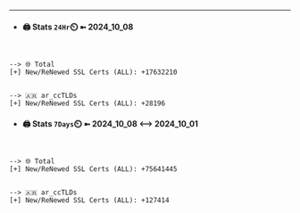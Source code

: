 

---
- #### 🖨️ **Stats** `24Hr`⏲️ ➼ 2024_10_08
```console


--> 🌐 Total
[+] New/ReNewed SSL Certs (ALL): +17632210


--> 🇦🇷 ar_ccTLDs
[+] New/ReNewed SSL Certs (ALL): +28196

```

- #### 🖨️ **Stats** `7Days`⏲️ ➼ 2024_10_08 <--> 2024_10_01
```console


--> 🌐 Total
[+] New/ReNewed SSL Certs (ALL): +75641445


--> 🇦🇷 ar_ccTLDs
[+] New/ReNewed SSL Certs (ALL): +127414

```


